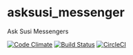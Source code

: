 # asksusi_messenger
Ask Susi Messengers

[![Code Climate](https://codeclimate.com/github/fossasia/asksusi_messenger/badges/gpa.svg)](https://codeclimate.com/github/fossasia/asksusi_messenger)
[![Build Status](https://travis-ci.org/fossasia/asksusi_messengers.svg?branch=development)](https://travis-ci.org/fossasia/asksusi_messengers)
[![CircleCI](https://img.shields.io/circleci/project/fossasia/asksusi_messengers.svg?maxAge=2592000?style=flat-square)](https://circleci.com/gh/fossasia/asksusi_messengers)
